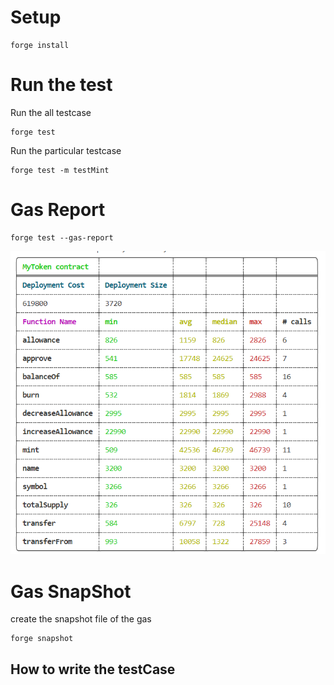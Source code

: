 # Setup

```
forge install
```

# Run the test

Run the all testcase

```
forge test
```

Run the particular testcase

```
forge test -m testMint
```

# Gas Report

```
forge test --gas-report
```

<img alt="Gas Report" src="public/gas-report.png"/>

# Gas SnapShot

create the snapshot file of the gas

```
forge snapshot
```

## How to write the testCase

